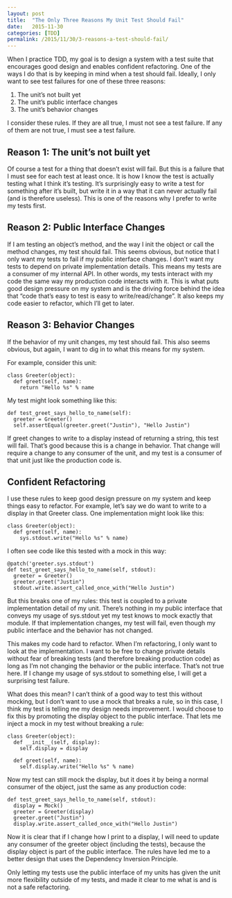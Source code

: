 ```yaml
---
layout: post
title:  "The Only Three Reasons My Unit Test Should Fail"
date:   2015-11-30
categories: [TDD]
permalink: /2015/11/30/3-reasons-a-test-should-fail/
---
```


When I practice TDD, my goal is to design a system with a test suite that
encourages good design and enables confident refactoring. One of the ways I do
that is by keeping in mind when a test should fail. Ideally, I only want to see
test failures for one of these three reasons:

1. The unit’s not built yet
2. The unit’s public interface changes
3. The unit’s behavior changes

I consider these rules. If they are all true, I must not see a test failure. If
any of them are not true, I must see a test failure.

## Reason 1: The unit’s not built yet

Of course a test for a thing that doesn’t exist will fail. But this is a failure
that I must see for each test at least once. It is how I know the test is
actually testing what I think it’s testing. It’s surprisingly easy to write a
test for something after it’s built, but write it in a way that it can never
actually fail (and is therefore useless). This is one of the reasons why I
prefer to write my tests first.

## Reason 2: Public Interface Changes

If I am testing an object’s method, and the way I init the object or call the
method changes, my test should fail. This seems obvious, but notice that I only
want my tests to fail if my public interface changes. I don’t want my tests to
depend on private implementation details. This means my tests are a consumer of
my internal API. In other words, my tests interact with my code the same way my
production code interacts with it. This is what puts good design pressure on my
system and is the driving force behind the idea that “code that’s easy to test
is easy to write/read/change”. It also keeps my code easier to refactor, which
I’ll get to later.

## Reason 3: Behavior Changes

If the behavior of my unit changes, my test should fail. This also seems
obvious, but again, I want to dig in to what this means for my system.

For example, consider this unit:

```
class Greeter(object):
  def greet(self, name):
    return "Hello %s" % name
```

My test might look something like this:

```
def test_greet_says_hello_to_name(self):
  greeter = Greeter()
  self.assertEqual(greeter.greet("Justin"), "Hello Justin")
```

If greet changes to write to a display instead of returning a string, this test
will fail. That’s good because this is a change in behavior. That change will
require a change to any consumer of the unit, and my test is a consumer of that
unit just like the production code is.

## Confident Refactoring

I use these rules to keep good design pressure on my system and keep things easy
to refactor. For example, let’s say we do want to write to a display in that
Greeter class. One implementation might look like this:

```
class Greeter(object):
  def greet(self, name):
    sys.stdout.write("Hello %s" % name)
```

I often see code like this tested with a mock in this way:

```
@patch('greeter.sys.stdout')
def test_greet_says_hello_to_name(self, stdout):
  greeter = Greeter()
  greeter.greet("Justin")
  stdout.write.assert_called_once_with("Hello Justin")
```

But this breaks one of my rules: this test is coupled to a private
implementation detail of my unit. There’s nothing in my public interface that
conveys my usage of sys.stdout yet my test knows to mock exactly that module. If
that implementation changes, my test will fail, even though my public interface
and the behavior has not changed.

This makes my code hard to refactor. When I’m refactoring, I only want to look
at the implementation. I want to be free to change private details without fear
of breaking tests (and therefore breaking production code) as long as I’m not
changing the behavior or the public interface. That’s not true here. If I change
my usage of sys.stdout to something else, I will get a surprising test failure.

What does this mean? I can’t think of a good way to test this without mocking,
but I don’t want to use a mock that breaks a rule, so in this case, I think my
test is telling me my design needs improvement. I would choose to fix this by
promoting the display object to the public interface. That lets me inject a mock
in my test without breaking a rule:

```
class Greeter(object):
  def __init__(self, display):
    self.display = display

  def greet(self, name):
    self.display.write("Hello %s" % name)
```

Now my test can still mock the display, but it does it by being a normal
consumer of the object, just the same as any production code:

```
def test_greet_says_hello_to_name(self, stdout):
  display = Mock()
  greeter = Greeter(display)
  greeter.greet("Justin")
  display.write.assert_called_once_with("Hello Justin")
```

Now it is clear that if I change how I print to a display, I will need to update
any consumer of the greeter object (including the tests), because the display
object is part of the public interface. The rules have led me to a better design
that uses the Dependency Inversion Principle.

Only letting my tests use the public interface of my units has given the unit
more flexibility outside of my tests, and made it clear to me what is and is not
a safe refactoring.

